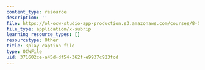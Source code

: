 ```yaml
---
content_type: resource
description: ''
file: https://ol-ocw-studio-app-production.s3.amazonaws.com/courses/8-01sc-classical-mechanics-fall-2016/371602cea45ddf54362fe9937c923fcd_4r1xgrWbALg.srt
file_type: application/x-subrip
learning_resource_types: []
resourcetype: Other
title: 3play caption file
type: OCWFile
uid: 371602ce-a45d-df54-362f-e9937c923fcd
---
```

